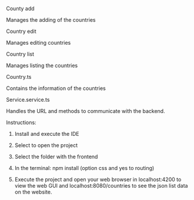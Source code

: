 County add 

Manages the adding of the countries 

Country edit 

Manages editing countries 

Country list 

Manages listing the countries 

Country.ts 

Contains the information of the countries 

Service.service.ts 

Handles the URL and methods to communicate with the backend. 


Instructions: 

1) Install and execute the IDE 

2) Select to open the project 

3) Select the folder with the frontend 

4) In the terminal: npm install (option css and yes to routing) 

5) Execute the project and open your web browser in localhost:4200 to view the web GUI and localhost:8080/countries to see the json list data on the website. 
